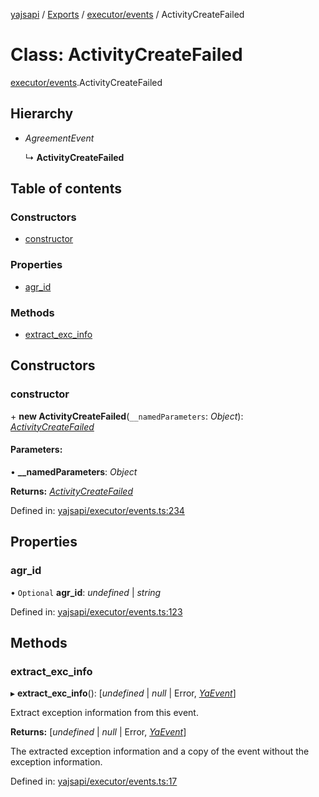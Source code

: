[yajsapi](../README.md) / [Exports](../modules.md) / [executor/events](../modules/executor_events.md) / ActivityCreateFailed

# Class: ActivityCreateFailed

[executor/events](../modules/executor_events.md).ActivityCreateFailed

## Hierarchy

* *AgreementEvent*

  ↳ **ActivityCreateFailed**

## Table of contents

### Constructors

- [constructor](executor_events.activitycreatefailed.md#constructor)

### Properties

- [agr\_id](executor_events.activitycreatefailed.md#agr_id)

### Methods

- [extract\_exc\_info](executor_events.activitycreatefailed.md#extract_exc_info)

## Constructors

### constructor

\+ **new ActivityCreateFailed**(`__namedParameters`: *Object*): [*ActivityCreateFailed*](executor_events.activitycreatefailed.md)

#### Parameters:

• **__namedParameters**: *Object*

**Returns:** [*ActivityCreateFailed*](executor_events.activitycreatefailed.md)

Defined in: [yajsapi/executor/events.ts:234](https://github.com/golemfactory/yajsapi/blob/289a25a/yajsapi/executor/events.ts#L234)

## Properties

### agr\_id

• `Optional` **agr\_id**: *undefined* \| *string*

Defined in: [yajsapi/executor/events.ts:123](https://github.com/golemfactory/yajsapi/blob/289a25a/yajsapi/executor/events.ts#L123)

## Methods

### extract\_exc\_info

▸ **extract_exc_info**(): [*undefined* \| *null* \| Error, [*YaEvent*](executor_events.yaevent.md)]

Extract exception information from this event.

**Returns:** [*undefined* \| *null* \| Error, [*YaEvent*](executor_events.yaevent.md)]

The extracted exception information and a copy of the event without the exception information.

Defined in: [yajsapi/executor/events.ts:17](https://github.com/golemfactory/yajsapi/blob/289a25a/yajsapi/executor/events.ts#L17)
